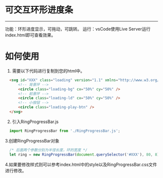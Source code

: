 # 可交互环形进度条
---  

功能：环形进度显示，可拖动，可跳转。
运行：vsCode使用Live Server运行index.html即可查看效果。

# 如何使用
1. 需要以下代码进行复制到您的html中。
```html
  <svg id="XXX" class="loading" version="1.1" xmlns="http://www.w3.org/2000/svg">
      <!-- 背景环 -->
      <circle class="loading-bg" cx="50%" cy="50%" />
      <!-- 前景环 -->
      <circle class="loading-ld" cx="50%" cy="50%" />
      <!-- 小按钮 -->
      <circle class="loading-play-btn" />
  </svg>
```

2. 引入RingProgressBar.js
```js
  import RingProgressBar from './RingProgressBar.js';
```

3.创建RingProgressBar对象
```js
  /* 后面两个参数分别为半径长度，环的宽度 */
  let ring = new RingProgressBar(document.querySelector('#XXX'), 80, 8);
```

4.如果要修改样式则可以参考index.html中的style以及RingProgressBar.css文件进行修改。
